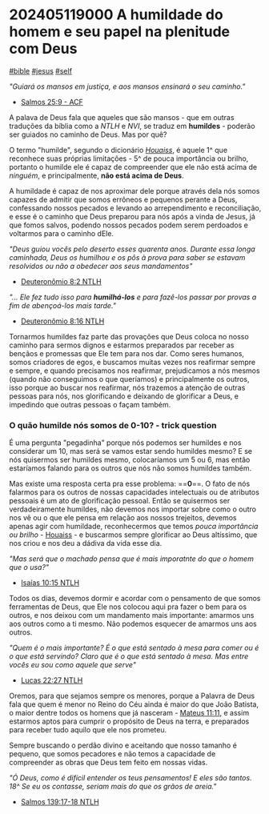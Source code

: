 # 202405119000 A humildade do homem e seu papel na plenitude com Deus

[#bible]() [#jesus]() [#self]()

_"Guiará os mansos em justiça, e aos mansos ensinará o seu caminho."_

- [Salmos 25:9 - ACF]()

A palava de Deus fala que aqueles que são mansos - que em outras traduções da bíblia como a _NTLH_ e _NVI_, se traduz em
**humildes** - poderão ser guiados no caminho de Deus. Mas por quê?

O termo "humilde", segundo o dicionário [_Houaiss_](), é aquele 1^ que reconhece suas próprias limitações - 5^ de pouca
importância ou brilho, portanto o humilde ele é capaz de compreender que ele não está acima de _ninguém_,
e principalmente, **não está acima de Deus**.

A humildade é capaz de nos aproximar dele porque através dela nós somos capazes de admitir que somos errôneos e
pequenos perante a Deus, confessando nossos pecados e levando ao arrependimento e reconciliação, e esse é o caminho que
Deus preparou para nós após a vinda de Jesus, já que fomos salvos, podendo nossos pecados podem serem perdoados e
voltarmos para o caminho dEle.

_"Deus guiou vocês pelo deserto esses quarenta anos. Durante essa longa caminhada, Deus os humilhou e os pôs à prova
para saber se estavam resolvidos ou não a obedecer aos seus mandamentos"_

- [Deuteronômio 8:2 NTLH]()

_"... Ele fez tudo isso para **humilhá-los** e para fazê-los passar por provas a fim de abençoá-los mais tarde."_

- [Deuteronômio 8:16 NTLH]()

Tornarmos humildes faz parte das provações que Deus coloca no nosso caminho para sermos dignos e estarmos preparados
par receber as bençãos e promessas que Ele tem para nos dar. Como seres humanos, somos criadores de egos, e buscamos
muitas vezes nos reafirmar sempre e sempre, e quando precisamos nos reafirmar, prejudicamos a nós mesmos (quando não
conseguimos o que queríamos) e principalmente os outros, isso porque ao buscar nos reafirmar, nós trazemos a atenção de
outras pessoas para nós, nos glorificando e deixando de glorificar a Deus, e impedindo que outras pessoas o façam
também.

### O quão humilde nós somos de 0-10? - trick question

É uma pergunta "pegadinha" porque nós podemos ser humildes e nos considerar um 10, mas será se vamos estar sendo
humildes mesmo? E se nós quisermos ser humildes mesmo, colocaríamos um 5 ou 6, mas então estaríamos falando para os
outros que nós não somos humildes também.

Mas existe uma resposta certa pra esse problema: ==**0**==. O fato de nós falarmos para os outros de nossas capacidades
intelectuais ou de atributos pessoais é um ato de glorificação pessoal. Então se quisermos ser verdadeiramente humildes,
não devemos nos importar sobre como o outro nos vê ou o que ele pensa em relação aos nossos trejeitos, devemos apenas
agir com humildade, reconhecermos que temos _pouca importância ou brilho_ - [Houaiss]() - e buscarmos sempre glorificar
ao Deus altíssimo, que nos criou e nos deu a dádiva da vida esse dia.

_"Mas será que o machado pensa que é mais imporatnte do que o homem que o usa?"_

- [Isaías 10:15 NTLH]()

Todos os dias, devemos dormir e acordar com o pensamento de que somos ferramentas de Deus, que Ele nos colocou aqui pra
fazer o bem para os outros, e nos deixou com um mandamento mais importante: amarmos uns aos outros como a ti mesmo.
Não podemos esquecer de amarmos uns aos outros.

_"Quem é o mais importante? É o que está sentado à mesa para comer ou é o que está servindo? Claro que é o que está
sentado à mesa. Mas entre vocês eu sou como aquele que serve"_

- [Lucas 22:27 NTLH]()

Oremos, para que sejamos sempre os menores, porque a Palavra de Deus fala que quem é menor no Reino do Céu ainda
é maior do que João Batista, o maior dentre todos os homens que já nasceram - [Mateus 11:11](), e assim estarmos aptos
para cumprir o propósito de Deus na terra, e preparados para receber tudo aquilo que ele nos prometeu.

Sempre buscando o perdão divino e aceitando que nosso tamanho é pequeno, que somos pecadores e não temos a capacidade de
compreender as obras que Deus tem feito em nossas vidas.

_"Ó Deus, como é difícil entender os teus pensamentos! E eles são tantos. 18^ Se eu os contasse, seriam mais do que os
grãos de areia."_

- [Salmos 139:17-18 NTLH]()
